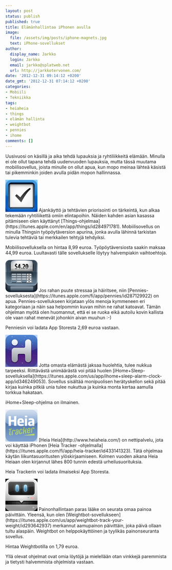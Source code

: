 ```yaml
---
layout: post
status: publish
published: true
title: Elämänhallintaa iPhonen avulla
image:
  file: /assets/img/posts/iphone-magnets.jpg
  text: iPhone-sovellukset
author:
  display_name: Jarkko
  login: Jarkko
  email: jarkko@splatweb.net
  url: http://jarkkotervonen.com/
date: '2012-12-31 09:14:12 +0200'
date_gmt: '2012-12-31 07:14:12 +0200'
categories:
- Mobiili
- Tekniikka
tags:
- heiaheia
- things
- elämän hallinta
- weightbot
- pennies
- ihome
comments: []
---
```

Uusivuosi on käsillä ja aika tehdä lupauksia ja ryhtiliikkeitä elämään. Minulla ei ole ollut tapana tehdä uudenvuoden lupauksia, mutta tässä muutama mobiilisovellus, joista minulle on ollut apua, kun mopo meinaa lähteä käsistä tai pikemminkin joiden avulla pidän mopon hallinnassa.

<img alt="Things-ikoni" src="/assets/img/posts/icon-things.png" />
Ajankäyttö ja tehtävien priorisointi on tärkeintä, kun alkaa tekemään ryhtiliikettä omiin elintapoihin. Näiden kahden asian kasassa pitämiseen olen käyttänyt [Things-ohjelmaa](https://itunes.apple.com/en/app/things/id284971781). Mobiilisovellus on minulla Thingsin työpöytäversion apurina, jonka avulla lähinnä tarkistan tulevia tehtäviä tai merkkailen tehtyjä tehdyiksi.

Mobiilisovelluksella on hintaa 8,99 euroa. Työpöytäversiosta saakin maksaa 44,99 euroa. Luultavasti tälle sovellukselle löytyy halvempiakin vaihtoehtoja.

<img alt="Pennies-ikoni" src="/assets/img/posts/icon-pennies.png" />
Jos rahan puute stressaa ja häiritsee, niin [Pennies-sovelluksesta](https://itunes.apple.com/fi/app/pennies/id287129922) on apua. Pennies-sovellukseen kirjataan ylös menoja kymmeneen eri kategoriaan ja näin saa helpommin kuvan mihin ne rahat katoavat. Tämän ohjelman myötä olen huomannut, että ei se ruoka eikä autoilu kovin kallista ole vaan rahat menevät johonkin aivan muuhun :-)

Penniesin voi ladata App Storesta 2,69 euroa vastaan.

<img alt="iHome+Sleep-ikoni" src="/assets/img/posts/icon-ihome-sleep.png" />
Jotta omasta elämästä jaksaa huolehtia, tulee nukkua tarpeeksi. Riittävästä unimäärästä voi pitää huolen [iHome+Sleep-sovelluksella](https://itunes.apple.com/us/app/ihome+sleep-alarm-clock-app/id346249053). Sovellus sisältää monipuolisen herätyskellon sekä pitää kirjaa kuinka pitkiä unia tulee nukuttua ja kuinka monta kertaa aamulla torkkua hakataan.

iHome+Sleep-ohjelma on ilmainen.

<img alt="Heia Tracker -ikoni" src="/assets/img/posts/icon-heiatracker.png" />
[Heia Heia](http://www.heiaheia.com/) on nettipalvelu, jota voi käyttää iPhonen [Heia Tracker -ohjelmalla](https://itunes.apple.com/fi/app/heia-tracker/id433141323). Tätä ohjelmaa käytän liikuntasuoritusten ylöskirjaamiseen. Kolmen vuoden aikana Heia Heiaan olen kirjannut lähes 800 tunnin edestä urheilusuorituksia.

Heia Trackerin voi ladata ilmaiseksi App Storesta.

<img alt="Weightbot-ikoni" src="/assets/img/posts/icon-weightbot.png" />
Painonhallintaan paras lääke on seurata omaa painoa päivittäin. Yleensä, kun olen [Weightbot-sovellukseen](https://itunes.apple.com/us/app/weightbot-track-your-weight/id293642937) merkannut aamupainon päivittäin, joka päivä ollaan tultu alaspäin. Weightbot on helppokäyttöinen ja tyylikäs painonseuranta sovellus.

Hintaa Weightbotilla on 1,79 euroa.

Yllä olevat ohjelmat ovat omia löytöjä ja mielellään otan vinkkejä paremmista ja tietysti halvemmista ohjelmista vastaan.

